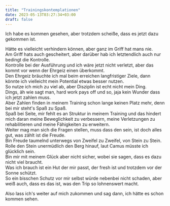 ```yaml
---
title: "Trainingskontemplationen"
date: 2023-05-13T03:27:34+03:00
draft: false
---
```


Ich habe es kommen gesehen, aber trotzdem scheiße, dass es jetzt dazu gekommen ist. 

Hätte es vielleicht verhindern können, aber ganz im Griff hat mans nie.  
Am Griff hats auch gescheitert, aber darüber hab ich letztendlich auch nur bedingt die Kontrolle.  
Kontrolle bei der Ausführung und ich wäre jetzt nicht verletzt, aber das kommt vor wenn der Ehrgeiz einen überkommt.  
Den Ehrgeiz bräuchte ich mal beim erreichen langfristiger Ziele, dann könnte ich vielleicht mein Potential etwas besser nutzen.  
So nutze ich mich zu viel ab, aber Disziplin ist echt nicht mein Ding.  
Dings, äh wie sagt man, hard work pays off und so, jaja kein Wunder dass ich jetzt zahlen muss.  
Aber Zahlen finden in meinem Training schon lange keinen Platz mehr, denn bei mir steht's Spaß zu Spaß.  
Spaß bei Seite, mir fehlt es an Struktur in meinem Training und das hindert mich daran meine Beweglichkeit zu verbessern, meine Verletzungen zu rehabilitieren und meine Fähigkeiten zu erweitern.  
Weiter mag man sich die Fragen stellen, muss dass den sein, ist doch alles gut, was zählt ist die Freude.  
Bin Freude taumelnd unterwegs von Zweifel zu Zweifel, von Stein zu Stein.  
Rolle den Stein unermüdlich den Berg hinauf, laut Camus müsste ich glücklich sein.  
Bin mir mit meinem Glück aber nicht sicher, wobei sie sagen, dass es dazu nicht viel braucht.  
Was ich brauch ist ein Hut der mir passt, der fresh ist und trotzdem vor der Sonne schützt.  
So ein bisschen Schutz vor mir selbst würde nebenbei nicht schaden, aber weiß auch, dass es das ist, was den Trip so lohnenswert macht. 

Also lass ich's weiter auf mich zukommen und sag dann, ich hätte es schon kommen sehen. 